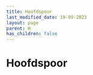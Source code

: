 ```yaml
---
title: Hoofdspoor
last_modified_date: 19-09-2023
layout: page
parent: H
has_children: false
---
```


Hoofdspoor
==========

